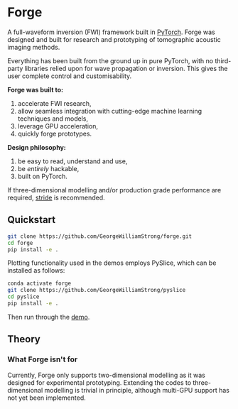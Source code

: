 # Forge

A full-waveform inversion (FWI) framework built in [PyTorch](https://pytorch.org/). Forge was designed and built for research and prototyping of tomographic acoustic imaging methods.

Everything has been built from the ground up in pure PyTorch, with no third-party libraries relied upon for wave propagation or inversion. This gives the user complete control and customisability.

**Forge was built to:**
1. accelerate FWI research,
2. allow seamless integration with cutting-edge machine learning techniques and models,
4. leverage GPU acceleration,
5. quickly forge prototypes.

**Design philosophy:**
1. be easy to read, understand and use,
2. be *entirely* hackable,
3. built on PyTorch.

If three-dimensional modelling and/or production grade performance are required, [stride](https://www.stride.codes/) is recommended.

## Quickstart

```sh
git clone https://github.com/GeorgeWilliamStrong/forge.git
cd forge
pip install -e .
```

Plotting functionality used in the demos employs PySlice, which can be installed as follows:

```sh
conda activate forge
git clone https://github.com/GeorgeWilliamStrong/pyslice
cd pyslice
pip install -e .
```

Then run through the [demo](https://github.com/GeorgeWilliamStrong/forge/blob/main/examples/forge-demo.ipynb).

## Theory



### What Forge isn't for
Currently, Forge only supports two-dimensional modelling as it was designed for experimental prototyping. Extending the codes to three-dimensional modelling is trivial in principle, although multi-GPU support has not yet been implemented.
